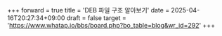 +++
forward = true
title = 'DEB 파일 구조 알아보기'
date = 2025-04-16T20:27:34+09:00
draft = false
target = 'https://www.whatap.io/bbs/board.php?bo_table=blog&wr_id=292'
+++
